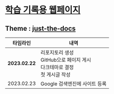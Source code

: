 # [**학습 기록용 웹페이지**](https://csk200387.github.io/ "페이지 바로가기")
## Theme : [just-the-docs](https://github.com/just-the-docs/just-the-docs "템플릿 리포지토리")

| 타임라인 | 내역 |
| ------- | ---- |
| **2023.02.22** | 리포지토리 생성 <br> GitHub으로 페이지 게시 <br> 다크테마로 결정 <br> 첫 게시글 작성 |
| 2023.02.23 | Google 검색엔진에 사이트 등록 <BR>
